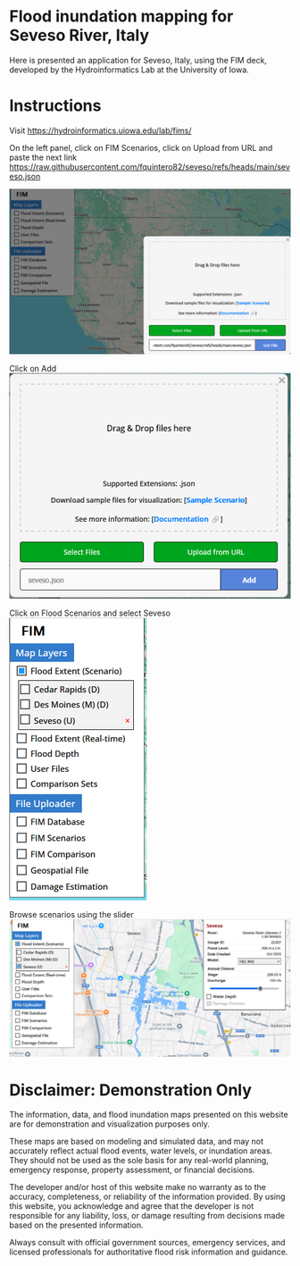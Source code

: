 # **Flood inundation mapping for Seveso River, Italy**

Here is presented an application for Seveso, Italy, using the FIM deck, developed by the Hydroinformatics Lab at the University of Iowa.


# Instructions

Visit https://hydroinformatics.uiowa.edu/lab/fims/

On the left panel, click on FIM Scenarios, click on Upload from URL
and paste the next link
https://raw.githubusercontent.com/fquintero82/seveso/refs/heads/main/seveso.json

![Alt text](screen1.png "")

Click on Add
![Alt text](screen2.png "")

Click on Flood Scenarios and select Seveso
![Alt text](screen3.png "")

Browse scenarios using the slider
![Alt text](screen4.png "")

# Disclaimer: Demonstration Only
The information, data, and flood inundation maps presented on this website are for demonstration and visualization purposes only.

These maps are based on modeling and simulated data, and may not accurately reflect actual flood events, water levels, or inundation areas. They should not be used as the sole basis for any real-world planning, emergency response, property assessment, or financial decisions.

The developer and/or host of this website make no warranty as to the accuracy, completeness, or reliability of the information provided. By using this website, you acknowledge and agree that the developer is not responsible for any liability, loss, or damage resulting from decisions made based on the presented information.

Always consult with official government sources, emergency services, and licensed professionals for authoritative flood risk information and guidance.
